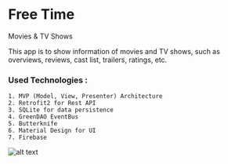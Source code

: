 # Free Time
Movies & TV Shows

This app is to show information of movies and TV shows, such as overviews, reviews, cast list, trailers, ratings, etc. 

### Used Technologies :
	1. MVP (Model, View, Presenter) Architecture
	2. Retrofit2 for Rest API
	3. SQLite for data persistence
	4. GreenDAO EventBus
	5. Butterknife
	6. Material Design for UI
	7. Firebase


![alt text](https://github.com/nyinyihtunlwin/Free-Time/blob/master/app/screenshots/img_app_screens.png)
